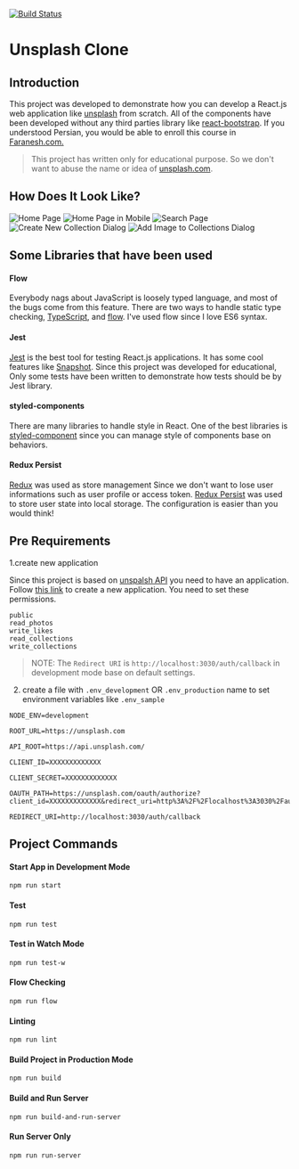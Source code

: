 [![Build Status](https://travis-ci.org/atahani/reactjs-unsplash.svg?branch=master)](https://travis-ci.org/atahani/reactjs-unsplash)

# Unsplash Clone

## Introduction

This project was developed to demonstrate how you can develop a React.js web application like [unsplash](https://unsplash.com/) from scratch. All of the components have been developed without any third parties library like [react-bootstrap](https://react-bootstrap.github.io/). If you understood Persian, you would be able to enroll this course in [Faranesh.com.](https://faranesh.com/web/16454-clone-unsplashcom-with-reactjs--redux)

> This project has written only for educational purpose. So we don't want to abuse the name or idea of [unsplash.com](https://medium.com/unsplash/unsplash-api-guidelines-28e0216e6daa).

## How Does It Look Like?

![Home Page](images/home.png)
![Home Page in Mobile](images/home-mobile.png)
![Search Page](images/search.png)
![Create New Collection Dialog](images/create-new-collection.png)
![Add Image to Collections Dialog](images/add-image-to-collections.png)

## Some Libraries that have been used

#### Flow

Everybody nags about JavaScript is loosely typed language, and most of the bugs come from this feature. There are two ways to handle static type checking, [TypeScript](https://www.typescriptlang.org/), and [flow](http://flow.org/). I've used flow since I love ES6 syntax.

#### Jest

[Jest](https://facebook.github.io/jest/) is the best tool for testing React.js applications. It has some cool features like [Snapshot](https://facebook.github.io/jest/docs/en/snapshot-testing.html).
Since this project was developed for educational, Only some tests have been written to demonstrate how tests should be by Jest library.

#### styled-components

There are many libraries to handle style in React. One of the best libraries is [styled-component](https://www.styled-components.com/) since you can manage style of components base on behaviors.

#### Redux Persist

[Redux](https://redux.js.org/) was used as store management Since we don't want to lose user informations such as user profile or access token. [Redux Persist](https://github.com/rt2zz/redux-persist) was used to store user state into local storage. The configuration is easier than you would think!

## Pre Requirements

1.create new application

Since this project is based on [unspalsh API](https://unsplash.com/documentation) you need to have an application. Follow [this link](https://unsplash.com/oauth/applications/new) to create a new application. You need to set these permissions.

```
public
read_photos
write_likes
read_collections
write_collections
```

> NOTE: The `Redirect URI` is `http://localhost:3030/auth/callback` in development mode base on default settings.

2. create a file with `.env_development` OR `.env_production` name to set environment variables like `.env_sample`

```
NODE_ENV=development

ROOT_URL=https://unsplash.com

API_ROOT=https://api.unsplash.com/

CLIENT_ID=XXXXXXXXXXXXX

CLIENT_SECRET=XXXXXXXXXXXXX

OAUTH_PATH=https://unsplash.com/oauth/authorize?client_id=XXXXXXXXXXXXX&redirect_uri=http%3A%2F%2Flocalhost%3A3030%2Fauth%2Fcallback&response_type=code&scope=public+read_photos+write_likes+read_collections+write_collections

REDIRECT_URI=http://localhost:3030/auth/callback
```

## Project Commands

#### Start App in Development Mode
```
npm run start
```

#### Test

```
npm run test
```

#### Test in Watch Mode

```
npm run test-w
```

#### Flow Checking

```
npm run flow
```

#### Linting

```
npm run lint
```

#### Build Project in Production Mode

```
npm run build
```

#### Build and Run Server

```
npm run build-and-run-server
```

#### Run Server Only

```
npm run run-server
```